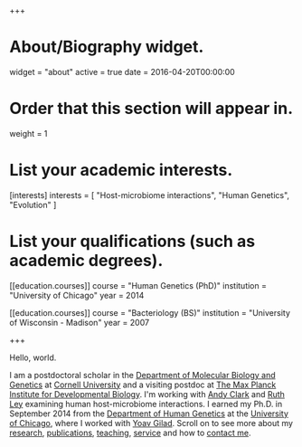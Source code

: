 +++
# About/Biography widget.
widget = "about"
active = true
date = 2016-04-20T00:00:00

# Order that this section will appear in.
weight = 1

# List your academic interests.
[interests]
  interests = [
    "Host-microbiome interactions",
    "Human Genetics",
    "Evolution"
  ]

# List your qualifications (such as academic degrees).
[[education.courses]]
  course = "Human Genetics (PhD)"
  institution = "University of Chicago"
  year = 2014

[[education.courses]]
  course = "Bacteriology (BS)"
  institution = "University of Wisconsin - Madison"
  year = 2007

 
+++

Hello, world.  

I am a postdoctoral scholar in the [Department of Molecular Biology and Genetics](https://mbg.cornell.edu/) at [Cornell University](https://www.cornell.edu/) and a visiting postdoc at [The Max Planck Institute for Developmental Biology](https://www.eb.tuebingen.mpg.de/). 
I'm working with [Andy Clark](http://blogs.cornell.edu/clarklabblog/) and [Ruth Ley](http://leylab.tue.mpg.de/) examining human host-microbiome interactions. 
I earned my Ph.D. in September 2014 from the [Department of Human Genetics](http://genes.uchicago.edu/) at the [University of Chicago](http://www.uchicago.edu/), where I worked with [Yoav Gilad](http://giladlab.uchicago.edu/). 
Scroll on to see more about my [research](#projects), [publications](#publications), [teaching](#teaching), [service](#service) and how to [contact me](#contact). 
